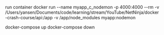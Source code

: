 run container
docker run --name myapp_c_nodemon -p 4000:4000 --rm -v /Users/yansen/Documents/code/learning/stream/YouTube/NetNinja/docker-crash-course/api:/app -v /app/node_modules myapp:nodemon

docker-compose up
docker-compose down
